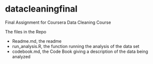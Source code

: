 # datacleaningfinal
Final Assignment for Coursera Data Cleaning Course

The files in the Repo
* Readme.md, the readme
* run_analysis.R, the function running the analysis of the data set
* codebook.md, the Code Book giving a description of the data being analyzed
